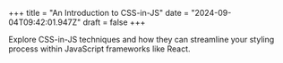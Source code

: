 +++
title = "An Introduction to CSS-in-JS"
date = "2024-09-04T09:42:01.947Z"
draft = false
+++

Explore CSS-in-JS techniques and how they can streamline your styling process within JavaScript frameworks like React.
        